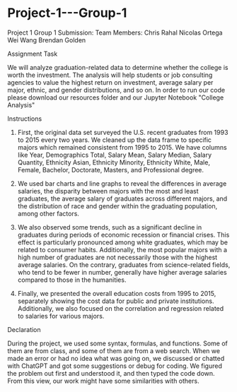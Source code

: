 # Project-1---Group-1
Project 1 Group 1 Submission: 
Team Members:
  Chris Rahal
  Nicolas Ortega
  Wei Wang
  Brendan Golden
  
Assignment Task

We will analyze graduation-related data to determine whether the college is worth the investment. The analysis will help students or job consulting agencies to value the highest return on investment, average salary per major, ethnic, and gender distributions, and so on.
In order to run our code please download our resources folder and our Jupyter Notebook "College Analysis"

Instructions

1.	First, the original data set surveyed the U.S. recent graduates from 1993 to 2015 every two years. We cleaned up the data frame to specific majors which remained consistent from 1995 to 2015. We have columns like Year, Demographics Total, Salary Mean, Salary Median, Salary Quantity, Ethnicity Asian, Ethnicity Minority, Ethnicity White, Male, Female, Bachelor, Doctorate, Masters, and Professional degree.

2.	We used bar charts and line graphs to reveal the differences in average salaries, the disparity between majors with the most and least graduates, the average salary of graduates across different majors, and the distribution of race and gender within the graduating population, among other factors.
  
3.	We also observed some trends, such as a significant decline in graduates during periods of economic recession or financial crises. This effect is particularly pronounced among white graduates, which may be related to consumer habits. Additionally, the most popular majors with a high number of graduates are not necessarily those with the highest average salaries. On the contrary, graduates from science-related fields, who tend to be fewer in number, generally have higher average salaries compared to those in the humanities.

4. Finally, we presented the overall education costs from 1995 to 2015, separately showing the cost data for public and private institutions. Additionally, we also focused on the correlation and regression related to salaries for various majors.

Declaration

During the project, we used some syntax, formulas, and functions. Some of them are from class, and some of them are from a web search. When we made an error or had no idea what was going on, we discussed or chatted with ChatGPT and got some suggestions or debug for coding. We figured the problem out first and understood it, and then typed the code down. From this view, our work might have some similarities with others.

